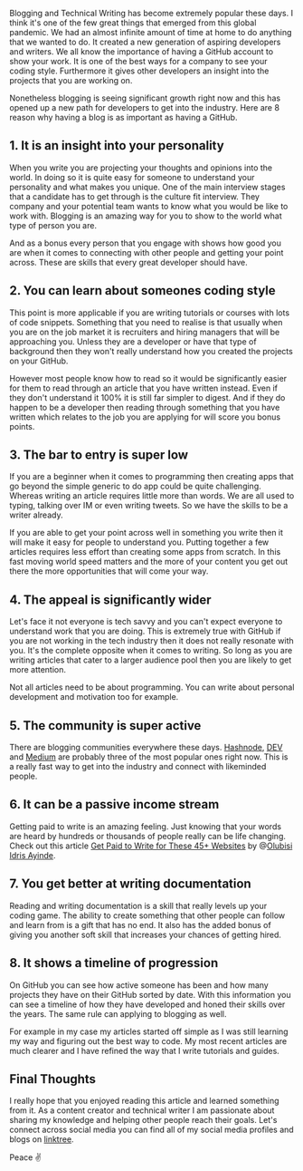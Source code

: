 Blogging and Technical Writing has become extremely popular these days. I think it's one of the few great things that emerged from this global pandemic. We had an almost infinite amount of time at home to do anything that we wanted to do. It created a new generation of aspiring developers and writers. We all know the importance of having a GitHub account to show your work. It is one of the best ways for a company to see your coding style. Furthermore it gives other developers an insight into the projects that you are working on.

Nonetheless blogging is seeing significant growth right now and this has opened up a new path for developers to get into the industry. Here are 8 reason why having a blog is as important as having a GitHub.

## 1. It is an insight into your personality

When you write you are projecting your thoughts and opinions into the world. In doing so it is quite easy for someone to understand your personality and what makes you unique. One of the main interview stages that a candidate has to get through is the culture fit interview. They company and your potential team wants to know what you would be like to work with. Blogging is an amazing way for you to show to the world what type of person you are.

And as a bonus every person that you engage with shows how good you are when it comes to connecting with other people and getting your point across. These are skills that every great developer should have.

## 2. You can learn about someones coding style

This point is more applicable if you are writing tutorials or courses with lots of code snippets. Something that you need to realise is that usually when you are on the job market it is recruiters and hiring managers that will be approaching you. Unless they are a developer or have that type of background then they won't really understand how you created the projects on your GitHub.

However most people know how to read so it would be significantly easier for them to read through an article that you have written instead. Even if they don't understand it 100% it is still far simpler to digest. And if they do happen to be a developer then reading through something that you have written which relates to the job you are applying for will score you bonus points.

## 3. The bar to entry is super low

If you are a beginner when it comes to programming then creating apps that go beyond the simple generic to do app could be quite challenging. Whereas writing an article requires little more than words. We are all used to typing, talking over IM or even writing tweets. So we have the skills to be a writer already.

If you are able to get your point across well in something you write then it will make it easy for people to understand you. Putting together a few articles requires less effort than creating some apps from scratch. In this fast moving world speed matters and the more of your content you get out there the more opportunities that will come your way.

## 4. The appeal is significantly wider

Let's face it not everyone is tech savvy and you can't expect everyone to understand work that you are doing. This is extremely true with GitHub if you are not working in the tech industry then it does not really resonate with you. It's the complete opposite when it comes to writing. So long as you are writing articles that cater to a larger audience pool then you are likely to get more attention.

Not all articles need to be about programming. You can write about personal development and motivation too for example.

## 5. The community is super active

There are blogging communities everywhere these days. [Hashnode](https://hashnode.com/), [DEV](https://dev.to/) and [Medium](https://medium.com/) are probably three of the most popular ones right now. This is a really fast way to get into the industry and connect with likeminded people.

## 6. It can be a passive income stream

Getting paid to write is an amazing feeling. Just knowing that your words are heard by hundreds or thousands of people really can be life changing. Check out this article [Get Paid to Write for These 45+ Websites](https://blog.idrisolubisi.com/get-paid-to-write-for-these-45-websites) by @[Olubisi Idris Ayinde](@olanetsoft).

## 7. You get better at writing documentation

Reading and writing documentation is a skill that really levels up your coding game. The ability to create something that other people can follow and learn from is a gift that has no end. It also has the added bonus of giving you another soft skill that increases your chances of getting hired.

## 8. It shows a timeline of progression

On GitHub you can see how active someone has been and how many projects they have on their GitHub sorted by date. With this information you can see a timeline of how they have developed and honed their skills over the years. The same rule can applying to blogging as well.

For example in my case my articles started off simple as I was still learning my way and figuring out the best way to code. My most recent articles are much clearer and I have refined the way that I write tutorials and guides.

## Final Thoughts

I really hope that you enjoyed reading this article and learned something from it. As a content creator and technical writer I am passionate about sharing my knowledge and helping other people reach their goals. Let's connect across social media you can find all of my social media profiles and blogs on [linktree](https://linktr.ee/andrewbaisden).

Peace ✌️
